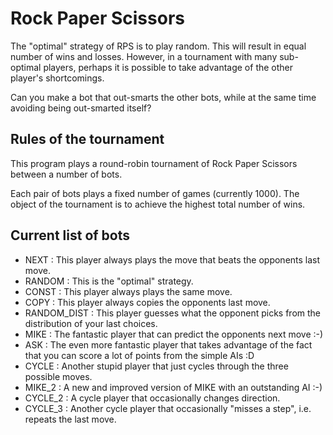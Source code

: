 # Rock Paper Scissors

The "optimal" strategy of RPS is to play random. This will result in equal
number of wins and losses. However, in a tournament with many sub-optimal
players, perhaps it is possible to take advantage of the other player's
shortcomings.

Can you make a bot that out-smarts the other bots, while at the same time
avoiding being out-smarted itself?

## Rules of the tournament
This program plays a round-robin tournament of Rock Paper Scissors between a
number of bots.

Each pair of bots plays a fixed number of games (currently 1000). The object
of the tournament is to achieve the highest total number of wins.

## Current list of bots

* NEXT        : This player always plays the move that beats the opponents last move.
* RANDOM      : This is the "optimal" strategy.
* CONST       : This player always plays the same move.
* COPY        : This player always copies the opponents last move.
* RANDOM_DIST : This player guesses what the opponent picks from the distribution of your last choices.
* MIKE        : The fantastic player that can predict the opponents next move :-)
* ASK         : The even more fantastic player that takes advantage of the fact that you can score a lot of points from the simple AIs :D
* CYCLE       : Another stupid player that just cycles through the three possible moves.
* MIKE_2      : A new and improved version of MIKE with an outstanding AI :-)
* CYCLE_2     : A cycle player that occasionally changes direction.
* CYCLE_3     : Another cycle player that occasionally "misses a step", i.e. repeats the last move.

